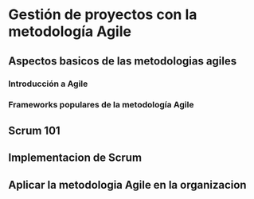 # Gestión de proyectos con la metodología Agile

## Aspectos basicos de las metodologias agiles

### Introducción a Agile

### Frameworks populares de la metodología Agile

## Scrum 101

## Implementacion de Scrum

## Aplicar la metodologia Agile en la organizacion

